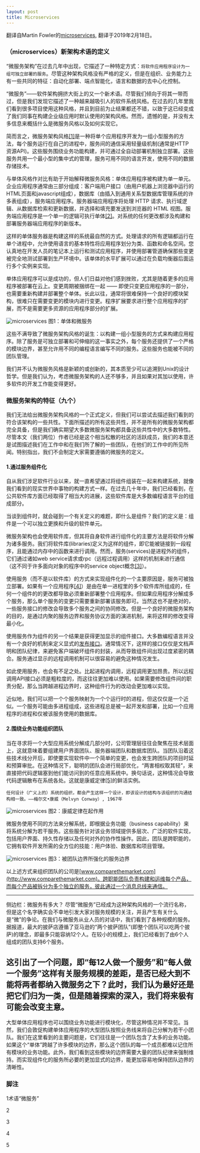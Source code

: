 ```yaml
---
layout: post
title: Microservices
---
```


翻译自Martin Fowler的[microservices](https://www.martinfowler.com/articles/microservices.html), 翻译于2019年2月18日。

### （microservices）新架构术语的定义
“微服务架构”在过去几年中出现，它描述了一种特定方式：`将软件应用程序设计为一组可独立部署的服务`。尽管这种架构风格没有严格的定义，但是在组织、业务能力上有一些共同的特征：自动化部署、端点智能化，语言和数据的去中心化控制。

“微服务”——软件架构拥挤大街上的又一个新术语。尽管我们倾向于将其一带而过，但是我们发现它描述了一种越来越吸引人的软件系统风格。在过去的几年里我们看到很多项目使用这种风格，并且到目前为止结果都还不错，以致于这已经变成了我们同事在构建企业级应用时默认使用的架构风格。然而，遗憾的是，并没有太多信息来概括什么是微服务风格以及如何实现它。

简而言之，微服务架构风格[[1]](#fn1)是一种将单个应用程序开发为一组小型服务的方法，每个服务运行在自己的进程中，服务间的通信采用轻量级机制(通常是HTTP资源API)。这些服务围绕业务功能构建，并可通过全自动部署机制独立部署。这些服务共用一个最小型的集中式的管理，服务可用不同的语言开发，使用不同的数据存储技术。

与单体风格作对比有助于开始解释微服务风格：单体应用程序被构建为单一单元。企业应用程序通常由三部分组成：客户端用户接口（由用户机器上浏览器中运行的HTML页面和javascript组成），数据库（由插入到通用关系型数据库管理系统的许多表组成），服务端应用程序。服务器端应用程序将处理 HTTP 请求、执行域逻辑、从数据库检索和更新数据，并选择和填充要发送到浏览器的 HTML 视图。服务端应用程序是一个单一的逻辑可执行单体[[2]](#fn2)。对系统的任何更改都涉及构建和部署服务器端应用程序的新版本。

这样的单体服务器是构建这样的系统最自然的方式。处理请求的所有逻辑都运行在单个进程中，允许使用语言的基本特性将应用程序划分为类、函数和命名空间。您认真地在开发人员的笔记本上运行和测试应用程序，并使用部署管道确保那些变更被完全地测试部署到生产环境中。该单体的水平扩展可以通过在负载均衡器后面运行多个实例来实现。

单体应用程序可以是成功的，但人们日益对他们感到挫败，尤其是随着更多的应用程序被部署在云上。变更周期被捆绑在一起 —— 即使只变更应用程序的一部分，也需要重新构建并部署整个单体。长此以往，通常将很难保持一个良好的模块架构，很难只在需要变更的模块内进行变更。程序扩展要求进行整个应用程序的扩展，而不是需要更多资源的应用程序部分的扩展。

![microservices](https://raw.githubusercontent.com/xiejianwei1024/markdownphotos/master/microservices/sketch.png)
图1：单体和微服务

这些不满导致了微服务架构风格的诞生：以构建一组小型服务的方式来构建应用程序。除了服务是可独立部署和可伸缩的这一事实之外，每个服务还提供了一个严格的模块边界，甚至允许用不同的编程语言编写不同的服务。这些服务也能被不同的团队管理。

我们并不认为微服务风格是新颖的或创新的，其本质至少可以追溯到Unix的设计哲学。但是我们认为，考虑微服务架构的人还不够多，并且如果对其加以使用，许多软件的开发工作能变得更好。

### 微服务架构的特征（九个）
我们无法给出微服务架构风格的一个正式定义，但我们可以尝试去描述我们看到的符合该架构的一些共性。下面所描述的所有这些共性，并不是所有的微服务架构都完全具备，但是我们确实期望大多数微服务架构都具备这些共性中的大多数特性。尽管本文（我们两位）作者已经是这个相当松散的社区的活跃成员，我们的本意还是试图描述我们在工作中和在我们所了解的一些团队，在他们的工作中的所见所闻。特别指出，我们不会制定大家需要遵循的微服务的定义。

#### 1.通过服务组件化
自从我们涉足软件行业以来，就一直希望通过将组件组装在一起来构建系统，就像我们看到的现实世界中事物的构建方式一样。在过去几十年中，我们已经看到，在公共软件库方面已经取得了相当大的进展，这些软件库是大多数编程语言平台的组成部分。

当谈到组件时，就会碰到一个有关定义的难题，即什么是组件？我们的定义是：<span style="bold">组件</span>是一个可以独立更换和升级的软件单元。

微服务架构也会使用软件库，但其将自身软件进行组件化的主要方法是将软件分解为诸多服务。我们将<span style="bold">软件库(libraries)</span>定义为这样的组件，即它能被链接到一段程序，且能通过内存中的函数来进行调用。然而，服务(services)是进程外的组件，它们通过诸如web service请求或rpc（远程过程调用）这样的机制来进行通信（这不同于许多面向对象的程序中的service object概念[[3]](#fn3)）。

使用服务（而不是以软件库）的方式来实现组件化的一个主要原因是，服务可被独立部署。如果有一个应用程序[[4]](#fn4)）是由在单一进程里的多个软件库所组成的，任何一个组件的的更改都导致必须重新部署整个应用程序。但如果应用程序分解成多个服务，那么单个服务的变更只需要重新部署该服务即可。当然这也不是绝对的，一些服务接口的修改会导致多个服务之间的协同修改。但是一个良好的微服务架构的目的，是通过内聚的服务边界和服务协议方面的演进机制，来将这样的修改变得最小化。

使用服务作为组件的另一个结果是获得更加显示的组件接口。大多数编程语言并没有一个良好的机制来定义显式的[发布接口](https://www.martinfowler.com/bliki/PublishedInterface.html)。通常情况下，这样的接口仅仅是文档声明和团队纪律，来避免客户端破坏组件的封装，从而导致组件间出现过度紧密的耦合。服务通过显示的远程调用机制可以很容易的避免这种情况发生。

如此使用服务，也会有不足之处。比起进程内调用，远程调用更加昂贵。所以远程调用API接口必须是粗粒度的，而这往往更加难以使用。如果需要修改组件间的职责分配，那么当跨越进程边界时，这种组件行为的改动会更加难以实现。

近似地，我们可以把一个个服务映射为一个个运行时的进程，但这仅仅是一个近似。一个服务可能由多进程组成，这些进程总是被一起开发和部署，比如一个应用程序的进程和仅被该服务使用的数据库。

#### 2.围绕业务功能组织团队
当在寻求将一个大型应用系统分解成几部分时，公司管理层往往会聚焦在技术层面上，这就意味着要组建用户界面团队、服务器端团队和数据库团队。当团队沿着这些技术线分开后，即使要实现软件中一个简单的变更，也会发生跨团队的项目时延和预算审批。在这种情况下，聪明的团队会进行局部优化，“两害相权取其轻”，来直接把代码逻辑塞到他们能访问到的任意应用系统中。换句话说，这种情况会导致代码逻辑散布在系统各处。这就是康威定律[[5]](#fn5)的鲜活实例。

`任何设计（广义上的）系统的组织，都会产生这样一个设计，即该设计的结构与该组织的沟通结构相一致。——梅尔文•康威（Melvyn Conway）, 1967年`

![microservices](https://raw.githubusercontent.com/xiejianwei1024/markdownphotos/master/microservices/conways-law.png)
图2：康威定律在起作用

微服务使用不同的方法来分解系统，即根据业务功能（business capability）来将系统分解为若干服务。这些服务针对该业务领域提供多层次、广泛的软件实现，包括用户界面、持久性存储以及任何对外的协作性操作。因此，团队是跨职能的，它拥有软件开发所需的全方位的技能：用户体验、数据库和项目管理。

![microservices](https://raw.githubusercontent.com/xiejianwei1024/markdownphotos/master/microservices/PreferFunctionalStaffOrganization.png)
图3：被团队边界所强化的服务边界

以上述方式来组织团队的公司是[www.comparethemarket.com](http://www.comparethemarket.com)。跨职能团队负责构建和运维每个产品，而每个产品被拆分为多个独立的服务，彼此通过一个消息总线来通信。

------------------
侧边栏：微服务有多大？
尽管“微服务”已经成为这种架构风格的一个流行名称，但是这个名字确实会不幸地引发大家对服务规模的关注，并且产生有关什么是“微”的争论。在我们与微服务从业人员的对话中，我们看到了各种规模的服务。据报道，最大的披萨店遵循了亚马逊的“两个披萨团队”(即整个团队可以吃两个披萨)的理念，即最多只能容纳12个人。在较小的规模上，我们已经看到了由6个人组成的团队支持6个服务。

这引出了一个问题，即“每12人做一个服务”和“每人做一个服务”这样有关服务规模的差距，是否已经大到不能将两者都纳入微服务之下？此时，我们认为最好还是把它们归为一类，但是随着探索的深入，我们将来极有可能会改变主意。
------------------

大型单体应用程序也可以围绕业务功能进行模块化，尽管这种情况并不常见。当然，我们会敦促构建单体应用程序的大型团队按照业务线来将自己分解为若干小团队。我们在这里看到的主要问题是，它们往往是一个团队包含了太多的业务功能。如果这个“单体”跨越了许多模块的边界，那么这个团队的每一个成员都难以记住所有模块的业务功能。此外，我们看到这些模块的边界需要大量的团队纪律来强制维持。而实现组件化的服务所必要的更加显式的边界，能更加容易地保持团队边界的清晰性。


### 脚注
<span id="fn1">1</span>术语“微服务”

<span id="fn2">2</span>

<span id="fn3">3</span>

<span id="fn4">4</span>

<span id="fn5">5</span>